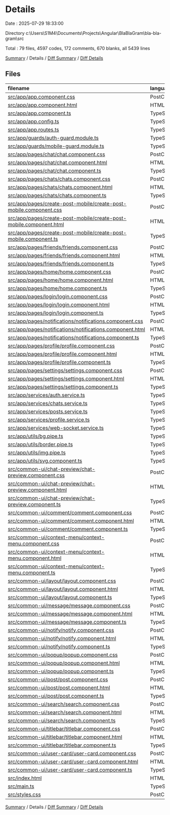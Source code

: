 # Details

Date : 2025-07-29 18:33:00

Directory c:\\Users\\S1M4\\Documents\\Projects\\Angular\\BlaBlaGram\\bla-bla-gram\\src

Total : 79 files,  4597 codes, 172 comments, 670 blanks, all 5439 lines

[Summary](results.md) / Details / [Diff Summary](diff.md) / [Diff Details](diff-details.md)

## Files
| filename | language | code | comment | blank | total |
| :--- | :--- | ---: | ---: | ---: | ---: |
| [src/app/app.component.css](/src/app/app.component.css) | PostCSS | 0 | 0 | 1 | 1 |
| [src/app/app.component.html](/src/app/app.component.html) | HTML | 1 | 0 | 0 | 1 |
| [src/app/app.component.ts](/src/app/app.component.ts) | TypeScript | 11 | 0 | 2 | 13 |
| [src/app/app.config.ts](/src/app/app.config.ts) | TypeScript | 25 | 0 | 4 | 29 |
| [src/app/app.routes.ts](/src/app/app.routes.ts) | TypeScript | 43 | 9 | 2 | 54 |
| [src/app/guards/auth-guard.module.ts](/src/app/guards/auth-guard.module.ts) | TypeScript | 33 | 1 | 6 | 40 |
| [src/app/guards/mobile-guard.module.ts](/src/app/guards/mobile-guard.module.ts) | TypeScript | 21 | 0 | 5 | 26 |
| [src/app/pages/chat/chat.component.css](/src/app/pages/chat/chat.component.css) | PostCSS | 230 | 0 | 42 | 272 |
| [src/app/pages/chat/chat.component.html](/src/app/pages/chat/chat.component.html) | HTML | 62 | 0 | 4 | 66 |
| [src/app/pages/chat/chat.component.ts](/src/app/pages/chat/chat.component.ts) | TypeScript | 500 | 9 | 47 | 556 |
| [src/app/pages/chats/chats.component.css](/src/app/pages/chats/chats.component.css) | PostCSS | 50 | 0 | 13 | 63 |
| [src/app/pages/chats/chats.component.html](/src/app/pages/chats/chats.component.html) | HTML | 19 | 0 | 2 | 21 |
| [src/app/pages/chats/chats.component.ts](/src/app/pages/chats/chats.component.ts) | TypeScript | 50 | 0 | 7 | 57 |
| [src/app/pages/create-post-mobile/create-post-mobile.component.css](/src/app/pages/create-post-mobile/create-post-mobile.component.css) | PostCSS | 0 | 0 | 1 | 1 |
| [src/app/pages/create-post-mobile/create-post-mobile.component.html](/src/app/pages/create-post-mobile/create-post-mobile.component.html) | HTML | 1 | 0 | 1 | 2 |
| [src/app/pages/create-post-mobile/create-post-mobile.component.ts](/src/app/pages/create-post-mobile/create-post-mobile.component.ts) | TypeScript | 9 | 0 | 2 | 11 |
| [src/app/pages/friends/friends.component.css](/src/app/pages/friends/friends.component.css) | PostCSS | 65 | 0 | 13 | 78 |
| [src/app/pages/friends/friends.component.html](/src/app/pages/friends/friends.component.html) | HTML | 14 | 0 | 1 | 15 |
| [src/app/pages/friends/friends.component.ts](/src/app/pages/friends/friends.component.ts) | TypeScript | 30 | 0 | 6 | 36 |
| [src/app/pages/home/home.component.css](/src/app/pages/home/home.component.css) | PostCSS | 42 | 0 | 14 | 56 |
| [src/app/pages/home/home.component.html](/src/app/pages/home/home.component.html) | HTML | 8 | 0 | 2 | 10 |
| [src/app/pages/home/home.component.ts](/src/app/pages/home/home.component.ts) | TypeScript | 11 | 0 | 2 | 13 |
| [src/app/pages/login/login.component.css](/src/app/pages/login/login.component.css) | PostCSS | 47 | 0 | 11 | 58 |
| [src/app/pages/login/login.component.html](/src/app/pages/login/login.component.html) | HTML | 16 | 0 | 1 | 17 |
| [src/app/pages/login/login.component.ts](/src/app/pages/login/login.component.ts) | TypeScript | 38 | 0 | 7 | 45 |
| [src/app/pages/notifications/notifications.component.css](/src/app/pages/notifications/notifications.component.css) | PostCSS | 30 | 0 | 6 | 36 |
| [src/app/pages/notifications/notifications.component.html](/src/app/pages/notifications/notifications.component.html) | HTML | 20 | 0 | 2 | 22 |
| [src/app/pages/notifications/notifications.component.ts](/src/app/pages/notifications/notifications.component.ts) | TypeScript | 136 | 1 | 5 | 142 |
| [src/app/pages/profile/profile.component.css](/src/app/pages/profile/profile.component.css) | PostCSS | 417 | 0 | 60 | 477 |
| [src/app/pages/profile/profile.component.html](/src/app/pages/profile/profile.component.html) | HTML | 160 | 0 | 4 | 164 |
| [src/app/pages/profile/profile.component.ts](/src/app/pages/profile/profile.component.ts) | TypeScript | 0 | 129 | 21 | 150 |
| [src/app/pages/settings/settings.component.css](/src/app/pages/settings/settings.component.css) | PostCSS | 0 | 0 | 1 | 1 |
| [src/app/pages/settings/settings.component.html](/src/app/pages/settings/settings.component.html) | HTML | 1 | 0 | 1 | 2 |
| [src/app/pages/settings/settings.component.ts](/src/app/pages/settings/settings.component.ts) | TypeScript | 9 | 0 | 3 | 12 |
| [src/app/services/auth.service.ts](/src/app/services/auth.service.ts) | TypeScript | 75 | 0 | 12 | 87 |
| [src/app/services/chats.service.ts](/src/app/services/chats.service.ts) | TypeScript | 155 | 0 | 14 | 169 |
| [src/app/services/posts.service.ts](/src/app/services/posts.service.ts) | TypeScript | 185 | 4 | 11 | 200 |
| [src/app/services/profile.service.ts](/src/app/services/profile.service.ts) | TypeScript | 67 | 4 | 10 | 81 |
| [src/app/services/web-socket.service.ts](/src/app/services/web-socket.service.ts) | TypeScript | 52 | 2 | 9 | 63 |
| [src/app/utils/bg.pipe.ts](/src/app/utils/bg.pipe.ts) | TypeScript | 9 | 0 | 4 | 13 |
| [src/app/utils/border.pipe.ts](/src/app/utils/border.pipe.ts) | TypeScript | 9 | 0 | 4 | 13 |
| [src/app/utils/img.pipe.ts](/src/app/utils/img.pipe.ts) | TypeScript | 10 | 0 | 4 | 14 |
| [src/app/utils/svg.component.ts](/src/app/utils/svg.component.ts) | TypeScript | 22 | 0 | 4 | 26 |
| [src/common-ui/chat-preview/chat-preview.component.css](/src/common-ui/chat-preview/chat-preview.component.css) | PostCSS | 69 | 0 | 11 | 80 |
| [src/common-ui/chat-preview/chat-preview.component.html](/src/common-ui/chat-preview/chat-preview.component.html) | HTML | 23 | 0 | 0 | 23 |
| [src/common-ui/chat-preview/chat-preview.component.ts](/src/common-ui/chat-preview/chat-preview.component.ts) | TypeScript | 11 | 0 | 3 | 14 |
| [src/common-ui/comment/comment.component.css](/src/common-ui/comment/comment.component.css) | PostCSS | 68 | 0 | 17 | 85 |
| [src/common-ui/comment/comment.component.html](/src/common-ui/comment/comment.component.html) | HTML | 21 | 0 | 2 | 23 |
| [src/common-ui/comment/comment.component.ts](/src/common-ui/comment/comment.component.ts) | TypeScript | 25 | 0 | 5 | 30 |
| [src/common-ui/context-menu/context-menu.component.css](/src/common-ui/context-menu/context-menu.component.css) | PostCSS | 28 | 0 | 2 | 30 |
| [src/common-ui/context-menu/context-menu.component.html](/src/common-ui/context-menu/context-menu.component.html) | HTML | 3 | 0 | 0 | 3 |
| [src/common-ui/context-menu/context-menu.component.ts](/src/common-ui/context-menu/context-menu.component.ts) | TypeScript | 13 | 0 | 2 | 15 |
| [src/common-ui/layout/layout.component.css](/src/common-ui/layout/layout.component.css) | PostCSS | 167 | 0 | 22 | 189 |
| [src/common-ui/layout/layout.component.html](/src/common-ui/layout/layout.component.html) | HTML | 24 | 3 | 1 | 28 |
| [src/common-ui/layout/layout.component.ts](/src/common-ui/layout/layout.component.ts) | TypeScript | 77 | 0 | 8 | 85 |
| [src/common-ui/message/message.component.css](/src/common-ui/message/message.component.css) | PostCSS | 151 | 0 | 12 | 163 |
| [src/common-ui/message/message.component.html](/src/common-ui/message/message.component.html) | HTML | 54 | 0 | 5 | 59 |
| [src/common-ui/message/message.component.ts](/src/common-ui/message/message.component.ts) | TypeScript | 70 | 1 | 11 | 82 |
| [src/common-ui/notify/notify.component.css](/src/common-ui/notify/notify.component.css) | PostCSS | 42 | 0 | 5 | 47 |
| [src/common-ui/notify/notify.component.html](/src/common-ui/notify/notify.component.html) | HTML | 37 | 0 | 1 | 38 |
| [src/common-ui/notify/notify.component.ts](/src/common-ui/notify/notify.component.ts) | TypeScript | 18 | 0 | 2 | 20 |
| [src/common-ui/popup/popup.component.css](/src/common-ui/popup/popup.component.css) | PostCSS | 58 | 0 | 10 | 68 |
| [src/common-ui/popup/popup.component.html](/src/common-ui/popup/popup.component.html) | HTML | 14 | 0 | 0 | 14 |
| [src/common-ui/popup/popup.component.ts](/src/common-ui/popup/popup.component.ts) | TypeScript | 11 | 0 | 2 | 13 |
| [src/common-ui/post/post.component.css](/src/common-ui/post/post.component.css) | PostCSS | 221 | 0 | 52 | 273 |
| [src/common-ui/post/post.component.html](/src/common-ui/post/post.component.html) | HTML | 66 | 0 | 3 | 69 |
| [src/common-ui/post/post.component.ts](/src/common-ui/post/post.component.ts) | TypeScript | 82 | 0 | 12 | 94 |
| [src/common-ui/search/search.component.css](/src/common-ui/search/search.component.css) | PostCSS | 23 | 0 | 6 | 29 |
| [src/common-ui/search/search.component.html](/src/common-ui/search/search.component.html) | HTML | 1 | 0 | 0 | 1 |
| [src/common-ui/search/search.component.ts](/src/common-ui/search/search.component.ts) | TypeScript | 12 | 0 | 4 | 16 |
| [src/common-ui/titlebar/titlebar.component.css](/src/common-ui/titlebar/titlebar.component.css) | PostCSS | 35 | 0 | 5 | 40 |
| [src/common-ui/titlebar/titlebar.component.html](/src/common-ui/titlebar/titlebar.component.html) | HTML | 8 | 0 | 0 | 8 |
| [src/common-ui/titlebar/titlebar.component.ts](/src/common-ui/titlebar/titlebar.component.ts) | TypeScript | 18 | 0 | 4 | 22 |
| [src/common-ui/user-card/user-card.component.css](/src/common-ui/user-card/user-card.component.css) | PostCSS | 121 | 0 | 30 | 151 |
| [src/common-ui/user-card/user-card.component.html](/src/common-ui/user-card/user-card.component.html) | HTML | 26 | 0 | 3 | 29 |
| [src/common-ui/user-card/user-card.component.ts](/src/common-ui/user-card/user-card.component.ts) | TypeScript | 33 | 0 | 6 | 39 |
| [src/index.html](/src/index.html) | HTML | 14 | 0 | 3 | 17 |
| [src/main.ts](/src/main.ts) | TypeScript | 50 | 2 | 6 | 58 |
| [src/styles.css](/src/styles.css) | PostCSS | 220 | 7 | 44 | 271 |

[Summary](results.md) / Details / [Diff Summary](diff.md) / [Diff Details](diff-details.md)